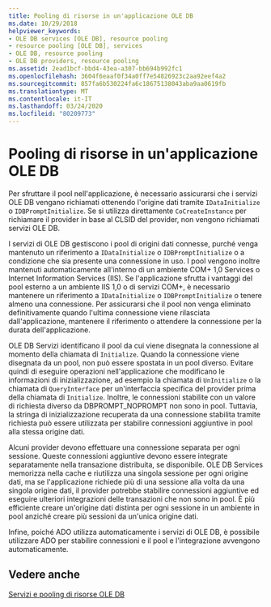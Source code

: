 ```yaml
---
title: Pooling di risorse in un'applicazione OLE DB
ms.date: 10/29/2018
helpviewer_keywords:
- OLE DB services [OLE DB], resource pooling
- resource pooling [OLE DB], services
- OLE DB, resource pooling
- OLE DB providers, resource pooling
ms.assetid: 2ead1bcf-bbd4-43ea-a307-bb694b992fc1
ms.openlocfilehash: 3604f6eaaf0f34a0ff7e54826923c2aa92eef4a2
ms.sourcegitcommit: 857fa6b530224fa6c18675138043aba9aa0619fb
ms.translationtype: MT
ms.contentlocale: it-IT
ms.lasthandoff: 03/24/2020
ms.locfileid: "80209773"
---
```

# <a name="resource-pooling-in-your-ole-db-application"></a>Pooling di risorse in un'applicazione OLE DB

Per sfruttare il pool nell'applicazione, è necessario assicurarsi che i servizi OLE DB vengano richiamati ottenendo l'origine dati tramite `IDataInitialize` o `IDBPromptInitialize`. Se si utilizza direttamente `CoCreateInstance` per richiamare il provider in base al CLSID del provider, non vengono richiamati servizi OLE DB.

I servizi di OLE DB gestiscono i pool di origini dati connesse, purché venga mantenuto un riferimento a `IDataInitialize` o `IDBPromptInitialize` o a condizione che sia presente una connessione in uso. I pool vengono inoltre mantenuti automaticamente all'interno di un ambiente COM+ 1,0 Services o Internet Information Services (IIS). Se l'applicazione sfrutta i vantaggi del pool esterno a un ambiente IIS 1,0 o di servizi COM+, è necessario mantenere un riferimento a `IDataInitialize` o `IDBPromptInitialize` o tenere almeno una connessione. Per assicurarsi che il pool non venga eliminato definitivamente quando l'ultima connessione viene rilasciata dall'applicazione, mantenere il riferimento o attendere la connessione per la durata dell'applicazione.

OLE DB Servizi identificano il pool da cui viene disegnata la connessione al momento della chiamata di `Initialize`. Quando la connessione viene disegnata da un pool, non può essere spostata in un pool diverso. Evitare quindi di eseguire operazioni nell'applicazione che modificano le informazioni di inizializzazione, ad esempio la chiamata di `UnInitialize` o la chiamata di `QueryInterface` per un'interfaccia specifica del provider prima della chiamata di `Initialize`. Inoltre, le connessioni stabilite con un valore di richiesta diverso da DBPROMPT_NOPROMPT non sono in pool. Tuttavia, la stringa di inizializzazione recuperata da una connessione stabilita tramite richiesta può essere utilizzata per stabilire connessioni aggiuntive in pool alla stessa origine dati.

Alcuni provider devono effettuare una connessione separata per ogni sessione. Queste connessioni aggiuntive devono essere integrate separatamente nella transazione distribuita, se disponibile. OLE DB Services memorizza nella cache e riutilizza una singola sessione per ogni origine dati, ma se l'applicazione richiede più di una sessione alla volta da una singola origine dati, il provider potrebbe stabilire connessioni aggiuntive ed eseguire ulteriori integrazioni delle transazioni che non sono in pool. È più efficiente creare un'origine dati distinta per ogni sessione in un ambiente in pool anziché creare più sessioni da un'unica origine dati.

Infine, poiché ADO utilizza automaticamente i servizi di OLE DB, è possibile utilizzare ADO per stabilire connessioni e il pool e l'integrazione avvengono automaticamente.

## <a name="see-also"></a>Vedere anche

[Servizi e pooling di risorse OLE DB](../../data/oledb/ole-db-resource-pooling-and-services.md)
